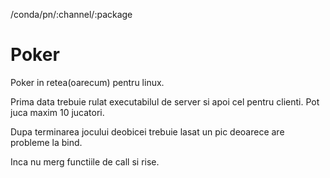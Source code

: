 /conda/pn/:channel/:package

# Poker

Poker in retea(oarecum) pentru linux.

Prima data trebuie rulat executabilul de server si apoi cel pentru clienti.
Pot juca maxim 10 jucatori.

Dupa terminarea jocului deobicei trebuie lasat un pic deoarece are probleme la bind.

Inca nu merg functiile de call si rise.
